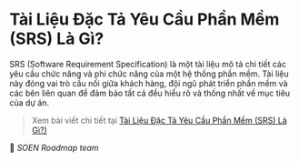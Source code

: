 # Tài Liệu Đặc Tả Yêu Cầu Phần Mềm (SRS) Là Gì?  

SRS (Software Requirement Specification) là một tài liệu mô tả chi tiết các yêu cầu chức năng và phi chức năng của một hệ thống phần mềm. Tài liệu này đóng vai trò cầu nối giữa khách hàng, đội ngũ phát triển phần mềm và các bên liên quan để đảm bảo tất cả đều hiểu rõ và thống nhất về mục tiêu của dự án.  

>Xem bài viết chi tiết tại [Tài Liệu Đặc Tả Yêu Cầu Phần Mềm (SRS) Là Gì?)](https://dev.to/le_hongphuc_eecc926242df/tai-lieu-dac-ta-yeu-cau-phan-mem-srs-la-gi-4dfa)

🌻 *SOEN Roadmap team*

